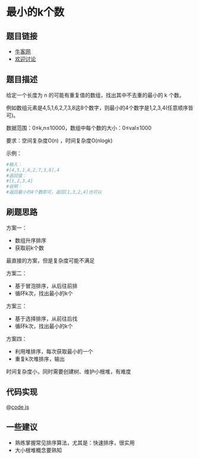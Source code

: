# 最小的k个数

## 题目链接

- [牛客网](https://www.nowcoder.com/practice/6a296eb82cf844ca8539b57c23e6e9bf)
- [欢迎讨论]()

## 题目描述

给定一个长度为 n 的可能有重复值的数组，找出其中不去重的最小的 k 个数。

例如数组元素是4,5,1,6,2,7,3,8这8个数字，则最小的4个数字是1,2,3,4(任意顺序皆可)。

数据范围：0≤k,n≤10000，数组中每个数的大小：0≤val≤1000

要求：空间复杂度O(n) ，时间复杂度O(nlogk)

示例：

```bash
#输入：
#[4,5,1,6,2,7,3,8],4
#返回值：
#[1,2,3,4]
#说明：
#返回最小的4个数即可，返回[1,3,2,4]也可以
```

## 刷题思路

方案一：

- 数组升序排序
- 获取前k个数

最直接的方案，但是复杂度可能不满足

方案二：

- 基于冒泡排序，从后往前排
- 循环k次，找出最小的k个

方案三：
- 基于选择排序，从前往后找
- 循环k次，找出最小的k个



方案四：

- 利用堆排序，每次获取最小的一个
- 重复k次堆排序，输出

时间复杂度小，同时需要创建树、维护小根堆，有难度




## 代码实现

@[code js](@code/algorithm/剑指/栈队列堆/getLeastNumbers.js)


## 一些建议

- 熟练掌握常见排序算法，尤其是：快速排序，很实用
- 大小根堆概念要熟知